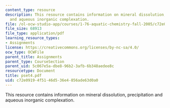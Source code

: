 ```yaml
---
content_type: resource
description: This resource contains information on mineral dissolution, precipitation
  and aqueous inorganic complexation.
file: /ol-ocw-studio-app/courses/1-76-aquatic-chemistry-fall-2005/c72e09194f5146d536e4856ade63d0a0_pset4.pdf
file_size: 68913
file_type: application/pdf
learning_resource_types:
- Assignments
license: https://creativecommons.org/licenses/by-nc-sa/4.0/
ocw_type: OCWFile
parent_title: Assignments
parent_type: CourseSection
parent_uid: 5c067e5a-dbe8-96b2-3afb-6b348aedee8c
resourcetype: Document
title: pset4.pdf
uid: c72e0919-4f51-46d5-36e4-856ade63d0a0
---
```

This resource contains information on mineral dissolution, precipitation and aqueous inorganic complexation.